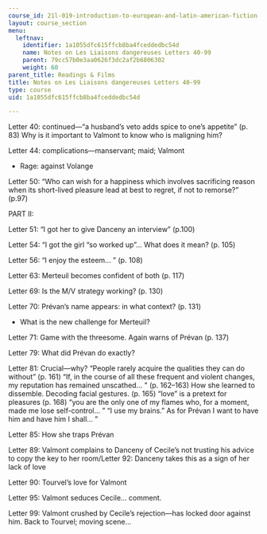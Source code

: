```yaml
---
course_id: 21l-019-introduction-to-european-and-latin-american-fiction-great-books-on-the-page-and-on-the-screen-spring-2017
layout: course_section
menu:
  leftnav:
    identifier: 1a1055dfc615ffcb8ba4fceddedbc54d
    name: Notes on Les Liaisons dangereuses Letters 40-99
    parent: 79cc57b0e3aa0626f3dc2af2b6806302
    weight: 60
parent_title: Readings & Films
title: Notes on Les Liaisons dangereuses Letters 40-99
type: course
uid: 1a1055dfc615ffcb8ba4fceddedbc54d

---
```


Letter 40: continued—“a husband’s veto adds spice to one’s appetite” (p. 83) Why is it important to Valmont to know who is maligning him?

Letter 44: complications—manservant; maid; Valmont

*   Rage: against Volange

Letter 50: “Who can wish for a happiness which involves sacrificing reason when its short-lived pleasure lead at best to regret, if not to remorse?” (p.97)

PART II:

Letter 51: “I got her to give Danceny an interview” (p.100)

Letter 54: “I got the girl “so worked up”... What does it mean? (p. 105)

Letter 56: “I enjoy the esteem... ” (p. 108)

Letter 63: Merteuil becomes confident of both (p. 117)

Letter 69: Is the M/V strategy working? (p. 130)

Letter 70: Prévan’s name appears: in what context? (p. 131)

*   What is the new challenge for Merteuil?

Letter 71: Game with the threesome. Again warns of Prévan (p. 137)

Letter 79: What did Prévan do exactly?

Letter 81: Crucial—why? “People rarely acquire the qualities they can do without” (p. 161) “If, in the course of all these frequent and violent changes, my reputation has remained unscathed... " (p. 162–163) How she learned to dissemble. Decoding facial gestures. (p. 165) “love” is a pretext for pleasures (p. 168) “you are the only one of my flames who, for a moment, made me lose self-control... ” “I use my brains.” As for Prévan I want to have him and have him I shall... ”

Letter 85: How she traps Prévan

Letter 89: Valmont complains to Danceny of Cecile’s not trusting his advice to copy the key to her room/Letter 92: Danceny takes this as a sign of her lack of love

Letter 90: Tourvel’s love for Valmont

Letter 95: Valmont seduces Cecile... comment.

Letter 99: Valmont crushed by Cecile’s rejection—has locked door against him. Back to Tourvel; moving scene...
